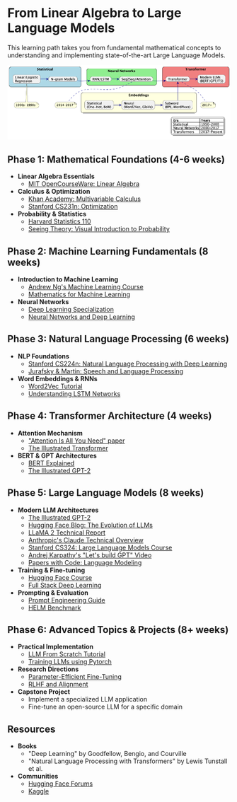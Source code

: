 # From Linear Algebra to Large Language Models

This learning path takes you from fundamental mathematical concepts to understanding and implementing state-of-the-art Large Language Models.

![](images/llm-evolution-path.png)

## Phase 1: Mathematical Foundations (4-6 weeks)
- **Linear Algebra Essentials**
    - [MIT OpenCourseWare: Linear Algebra](https://ocw.mit.edu/courses/mathematics/18-06-linear-algebra-spring-2010/)
- **Calculus & Optimization**
    - [Khan Academy: Multivariable Calculus](https://www.khanacademy.org/math/multivariable-calculus)
    - [Stanford CS231n: Optimization](http://cs231n.stanford.edu/slides/2017/cs231n_2017_lecture3.pdf)
- **Probability & Statistics**
    - [Harvard Statistics 110](https://projects.iq.harvard.edu/stat110/home)
    - [Seeing Theory: Visual Introduction to Probability](https://seeing-theory.brown.edu/)

## Phase 2: Machine Learning Fundamentals (8 weeks)
- **Introduction to Machine Learning**
    - [Andrew Ng's Machine Learning Course](https://www.coursera.org/learn/machine-learning)
    - [Mathematics for Machine Learning](https://mml-book.github.io/)
- **Neural Networks**
    - [Deep Learning Specialization](https://www.deeplearning.ai/deep-learning-specialization/)
    - [Neural Networks and Deep Learning](http://neuralnetworksanddeeplearning.com/)

## Phase 3: Natural Language Processing (6 weeks)
- **NLP Foundations**
    - [Stanford CS224n: Natural Language Processing with Deep Learning](https://web.stanford.edu/class/cs224n/)
    - [Jurafsky & Martin: Speech and Language Processing](https://web.stanford.edu/~jurafsky/slp3/)
- **Word Embeddings & RNNs**
    - [Word2Vec Tutorial](http://jalammar.github.io/illustrated-word2vec/)
    - [Understanding LSTM Networks](http://colah.github.io/posts/2015-08-Understanding-LSTMs/)

## Phase 4: Transformer Architecture (4 weeks)
- **Attention Mechanism**
    - ["Attention Is All You Need" paper](https://arxiv.org/abs/1706.03762)
    - [The Illustrated Transformer](http://jalammar.github.io/illustrated-transformer/)
- **BERT & GPT Architectures**
    - [BERT Explained](http://jalammar.github.io/illustrated-bert/)
    - [The Illustrated GPT-2](http://jalammar.github.io/illustrated-gpt2/)

## Phase 5: Large Language Models (8 weeks)
- **Modern LLM Architectures**
    - [The Illustrated GPT-2](https://jalammar.github.io/illustrated-gpt2/)
    - [Hugging Face Blog: The Evolution of LLMs](https://huggingface.co/blog/large-language-models)
    - [LLaMA 2 Technical Report](https://arxiv.org/abs/2307.09288)
    - [Anthropic's Claude Technical Overview](https://www.anthropic.com/research)
    - [Stanford CS324: Large Language Models Course](https://stanford-cs324.github.io/winter2022/)
    - [Andrej Karpathy's "Let's build GPT" Video](https://www.youtube.com/watch?v=kCc8FmEb1nY)
    - [Papers with Code: Language Modeling](https://paperswithcode.com/task/language-modelling)
- **Training & Fine-tuning**
    - [Hugging Face Course](https://huggingface.co/course)
    - [Full Stack Deep Learning](https://fullstackdeeplearning.com/)
- **Prompting & Evaluation**
    - [Prompt Engineering Guide](https://www.promptingguide.ai/)
    - [HELM Benchmark](https://crfm.stanford.edu/helm/latest/)

## Phase 6: Advanced Topics & Projects (8+ weeks)
- **Practical Implementation**
    - [LLM From Scratch Tutorial](https://www.youtube.com/watch?v=kCc8FmEb1nY)
    - [Training LLMs using Pytorch](https://pytorch.org/tutorials/beginner/transformer_tutorial.html)
- **Research Directions**
    - [Parameter-Efficient Fine-Tuning](https://arxiv.org/abs/2203.15556)
    - [RLHF and Alignment](https://huggingface.co/blog/rlhf)
- **Capstone Project**
    - Implement a specialized LLM application
    - Fine-tune an open-source LLM for a specific domain

## Resources
- **Books**
    - "Deep Learning" by Goodfellow, Bengio, and Courville
    - "Natural Language Processing with Transformers" by Lewis Tunstall et al.
- **Communities**
    - [Hugging Face Forums](https://discuss.huggingface.co/)
    - [Kaggle](https://www.kaggle.com/)
